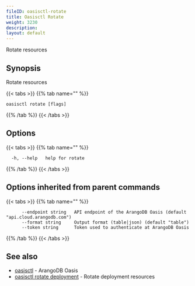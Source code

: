 ```yaml
---
fileID: oasisctl-rotate
title: Oasisctl Rotate
weight: 3230
description: 
layout: default
---
```

Rotate resources

## Synopsis

Rotate resources

{{< tabs >}}
{{% tab name="" %}}
```
oasisctl rotate [flags]
```
{{% /tab %}}
{{< /tabs >}}

## Options

{{< tabs >}}
{{% tab name="" %}}
```
  -h, --help   help for rotate
```
{{% /tab %}}
{{< /tabs >}}

## Options inherited from parent commands

{{< tabs >}}
{{% tab name="" %}}
```
      --endpoint string   API endpoint of the ArangoDB Oasis (default "api.cloud.arangodb.com")
      --format string     Output format (table|json) (default "table")
      --token string      Token used to authenticate at ArangoDB Oasis
```
{{% /tab %}}
{{< /tabs >}}

## See also

* [oasisctl](../oasisctl-options)	 - ArangoDB Oasis
* [oasisctl rotate deployment](oasisctl-rotate-deployment)	 - Rotate deployment resources


